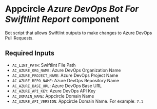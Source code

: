 # Appcircle _Azure DevOps Bot For Swiftlint Report_ component

Bot script that allows Swiftlint outputs to make changes to Azure DevOps Pull Requests.

## Required Inputs

- `AC_LINT_PATH`: Swiftlint File Path
- `AC_AZURE_ORG_NAME`: Azure DevOps Organization Name
- `AC_AZURE_PROJECT_NAME`: Azure DevOps Project Name
- `AC_AZURE_REPO_NAME`: Azure DevOps Repository Name
- `AC_AZURE_BASE_URL`: Azure DevOps Base URL
- `AC_AZURE_API_KEY`: Azure DevOps API Key
- `AC_DOMAIN_NAME`: Appcircle Domain Name
- `AC_AZURE_API_VERSION`: Appcircle Domain Name. For example: `7.1`